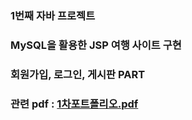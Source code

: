 ### 1번째 자바 프로젝트 
### MySQL을 활용한 JSP 여행 사이트 구현
### 회원가입, 로그인, 게시판 PART


### 관련 pdf : [1차포트폴리오.pdf](https://github.com/rlatjdxo0717/SpringProject-1/files/6432630/1.pdf)
